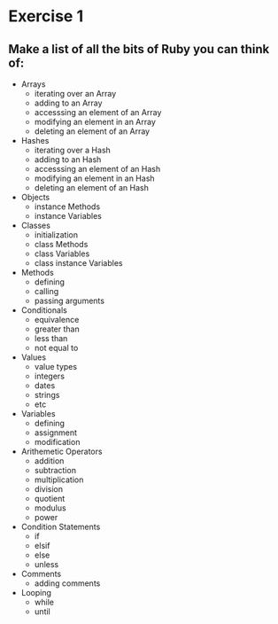 # Exercise 1

## Make a list of all the bits of Ruby you can think of:

* Arrays
    - iterating over an Array
    - adding to an Array
    - accesssing an element of an Array
    - modifying an element in an Array
    - deleting an element of an Array
* Hashes
    - iterating over a Hash
    - adding to an Hash
    - accesssing an element of an Hash
    - modifying an element in an Hash
    - deleting an element of an Hash
* Objects
    - instance Methods
    - instance Variables
* Classes
    - initialization
    - class Methods
    - class Variables
    - class instance Variables
* Methods
    - defining
    - calling
    - passing arguments
* Conditionals
    - equivalence
    - greater than
    - less than
    - not equal to
* Values
    - value types
    - integers
    - dates
    - strings
    - etc
* Variables
    - defining
    - assignment
    - modification
* Arithemetic Operators
    - addition
    - subtraction
    - multiplication
    - division
    - quotient
    - modulus
    - power
* Condition Statements
    - if
    - elsif
    - else
    - unless
* Comments
    - adding comments
* Looping
    - while
    - until
